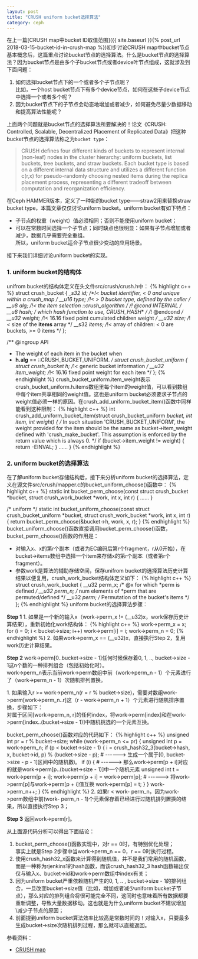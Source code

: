 ```yaml
---
layout: post
title: "CRUSH uniform bucket选择算法"
category: ceph
---
```

在上一篇[CRUSH map中bucket ID取值范围]({{ site.baseurl }}{% post_url 2018-03-15-bucket-id-in-crush-map %})初步讨论CRUSH map中bucket节点基本概念后，这篇重点讨论bucket节点的选择算法。什么是bucket节点的选择算法？因为bucket节点是由多个子bucket节点或者device叶节点组成，这就涉及到下面问题：
1. 如何选择bucket节点下的一个或者多个子节点呢？  
比如，一个host bucket节点下有多个device节点，如何在这些子device节点中选择一个或者多个呢？
2. 因为bucket节点下的子节点会动态地增加或者减少，如何避免尽量少数据移动和提高算法性能呢？

上面两个问题就是bucket节点的选择算法所要解决的！论文《CRUSH: Controlled, Scalable, Decentralized Placement of Replicated Data》把这种bucket节点的选择算法称之为`bucket type`：
>CRUSH defines four different kinds of buckets to represent internal (non-leaf) nodes in the cluster hierarchy: uniform buckets, list buckets, tree buckets, and straw buckets. Each bucket type is based on a different internal data structure and utilizes a different function c(r,x) for pseudo-randomly choosing nested items during the replica placement process, representing a different tradeoff between computation and reorganization efficiency.

在Ceph HAMMER版本，定义了一种新的bucket type——straw2用来替换straw bucket type，本篇文章仅仅讨论uniform bucket。uniform bucket有如下特点：
* 子节点的权重（weight）值必须相同；否则不能使用uniform bucket；
* 可以在常数时间选择一个子节点；同时缺点也很明显：如果有子节点增加或者减少，数据几乎需要完全重组。  
所以，uniform bucket适合子节点很少变动的应用场景。

接下来我们详细讨论uniform bucket的实现。
### 1. uniform bucket的结构体
unifrom bucket的结构体定义在头文件src/crush/crush.h中：
{% highlight c++ %}
struct crush_bucket {
	__s32 id;        /*!< bucket identifier, < 0 and unique within a crush_map */
	__u16 type;      /*!< > 0 bucket type, defined by the caller */
	__u8 alg;        /*!< the item selection ::crush_algorithm */
        /*! @cond INTERNAL */
	__u8 hash;       /* which hash function to use, CRUSH_HASH_* */
	/*! @endcond */
	__u32 weight;    /*!< 16.16 fixed point cumulated children weight */
	__u32 size;      /*!< size of the __items__ array */
        __s32 *items;    /*!< array of children: < 0 are buckets, >= 0 items */
};

/** @ingroup API
 * The weight of each item in the bucket when
 * __h.alg__ == ::CRUSH_BUCKET_UNIFORM.
 */
struct crush_bucket_uniform {
       struct crush_bucket h; /*!< generic bucket information */
	__u32 item_weight;  /*!< 16.16 fixed point weight for each item */
};
{% endhighlight %}
crush_bucket_uniform.item_weight表示crush_bucket_uniform.h.items数组里每个item的weight值，可以看到数组中每个item共享相同的weight值。这也是uniform bucket必须要求子节点的weight值必须一样的原因。在crush_add_uniform_bucket_item()函数中同样能看到这种限制：
{% highlight c++ %}
int crush_add_uniform_bucket_item(struct crush_bucket_uniform *bucket, int item, int weight)
{
	/* In such situation 'CRUSH_BUCKET_UNIFORM', the weight
	   provided for the item should be the same as
	   bucket->item_weight defined with 'crush_make_bucket'. This
	   assumption is enforced by the return value which is always
	   0. */
	if (bucket->item_weight != weight) {
	  return -EINVAL;
	}
......
}
{% endhighlight %}
### 2. uniform bucket的选择算法
在了解uniform bucket存储结构后，接下来分析uniform bucket的选择算法，定义在源文件src/crush/mapper.c的bucket_uniform_choose()函数中：
{% highlight c++ %}
static int bucket_perm_choose(const struct crush_bucket *bucket,
			      struct crush_work_bucket *work,
			      int x, int r)
{
......
}

/* uniform */
static int bucket_uniform_choose(const struct crush_bucket_uniform *bucket,
				 struct crush_work_bucket *work, int x, int r)
{
	return bucket_perm_choose(&bucket->h, work, x, r);
}
{% endhighlight %}
bucket_uniform_choose()函数直接调用bucket_perm_choose()函数，bucket_perm_choose()函数的作用是：
* 对输入x、x的第r个副本（或者为EC编码后第r个fragment，r从0开始），在bucket->items数组中选择一个item来存储x的第r个副本（或者第r个fragment）。
* 参数work是算法的辅助存储空间，保存unifrom bucket的选择算法历史计算结果以便复用，crush_work_bucket结构体定义如下：
{% highlight c++ %}
struct crush_work_bucket {
	__u32 perm_x; /* @x for which *perm is defined */
	__u32 perm_n; /* num elements of *perm that are permuted/defined */
	__u32 *perm;  /* Permutation of the bucket's items */
};
{% endhighlight %}
uniform bucket的选择算法步骤：

**Step 1** 1\. 如果是一个新的输入x（work->perm_x != (__u32)x，work保存历史计算结果），重新初始化work结构体：
{% highlight c++ %}
    work->perm_x = x;
    for (i = 0; i < bucket->size; i++)
        work->perm[i] = i;
    work->perm_n = 0;
{% endhighlight %}
2\. 如果work->perm_x == (__u32)x，直接执行Step 2，复用work历史计算结果。

**Step 2** work->perm[0..bucket->size - 1]任何时候保存着0, 1, .., bucket->size - 1这n个数的一种排列组合（包括初始化时）。  
work->perm_n表示当前work->perm数组中前（work->perm_n - 1）个元素进行了（work->perm_n - 1）次随机排列置换。

1\. 如果输入r >= work->perm_n(r = r % bucket->size)，需要对数组work->perm[work->perm_n..r]这（r - work->perm_n + 1）个元素进行随机排序置换，步骤如下：  
对属于区间[work->perm_n, r]的任何index，将work->perm[index]和在work->perm[index..(bucket->size - 1)]中随机挑选的一个元素互换。

bucket_perm_choose()函数对应的代码如下：
{% highlight c++ %}
unsigned int pr = r % bucket->size;
while (work->perm_n <= pr) {
	unsigned int p = work->perm_n;
	if (p < bucket->size - 1) {
		i = crush_hash32_3(bucket->hash, x, bucket->id, p) %
			(bucket->size - p);                  # ------> 生成一个属于[0, bucket->size - p - 1]区间中的随机数i。
		if (i) {                                 # ------> 那么work->perm[p + i]对应的就是work->perm[p..(bucket->size - 1)]中一个随机元素
			unsigned int t = work->perm[p + i];
			work->perm[p + i] = work->perm[p];   # ------> 将work->perm[p]与work->perm[p + i]值互换
			work->perm[p] = t;
		}
	}
	work->perm_n++;
}
{% endhighlight %}
2\. 如果r < work- perm_n，因为work->perm数组中前(work- perm_n - 1)个元素保存着已经进行过随机排列置换的结果，所以直接执行Step 3；

**Step 3** 返回work->perm[r]。

从上面源代码分析可以得出下面结论：
1. bucket_perm_choose()函数实现中，对r == 0时，有特别优化处理；  
事实上就是Step 2步骤中当work->perm_n == 0，r == 0时执行过程。
2. 使用crush_hash32_x函数来计算得到随机值，并不是我们常用的随机函数，而是一种称为rjenkins1的hash函数，而该crush_hash32_3 hash函数输出仅仅与输入x、bucket->id和work->perm数组中index有关；
3. 因为uniform bucket严重依赖随机产生的0, 1, .. , bucket->size - 1的排列组合，一旦改变bucket->size值（比如，增加或者减少uniform bucket子节点），那么对应的排列组合将很可能完全不同，这同时也意味着所有数据都要重新调整，导致大量数据移动。这也就是为什么uniform bucket不建议增加\减少子节点的原因；
4. 前面提到uniform bucket算法效率比较高是常数时间的！对输入x，只要最多生成bucket->size次随机排列过程，那么就可以直接返回。

参看资料：
* [CRUSH map]

[CRUSH map]: http://docs.ceph.org.cn/rados/operations/crush-map/